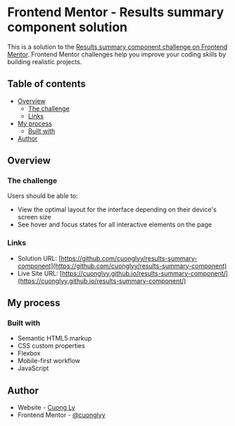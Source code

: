 # Frontend Mentor - Results summary component solution

This is a solution to the [Results summary component challenge on Frontend Mentor](https://www.frontendmentor.io/challenges/results-summary-component-CE_K6s0maV). Frontend Mentor challenges help you improve your coding skills by building realistic projects. 

## Table of contents

- [Overview](#overview)
  - [The challenge](#the-challenge)
  - [Links](#links)
- [My process](#my-process)
  - [Built with](#built-with)
- [Author](#author)


## Overview

### The challenge

Users should be able to:

- View the optimal layout for the interface depending on their device's screen size
- See hover and focus states for all interactive elements on the page

### Links

- Solution URL: [https://github.com/cuonglyy/results-summary-component](https://github.com/cuonglyy/results-summary-component)
- Live Site URL: [https://cuonglyy.github.io/results-summary-component/](https://cuonglyy.github.io/results-summary-component/)

## My process

### Built with

- Semantic HTML5 markup
- CSS custom properties
- Flexbox
- Mobile-first workflow
- JavaScript


## Author

- Website - [Cuong Ly](https://www.lyqcuong.com/)
- Frontend Mentor - [@cuonglyy](https://www.frontendmentor.io/profile/cuonglyy)

